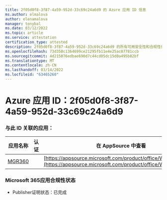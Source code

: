 ```yaml
---
title: 2f05d0f8-3f87-4a59-952d-33c69c24a6d9 的 Azure 应用 ID 信息
ms.author: elmalova
author: elenamalova
manager: tonybal
ms.date: 03/12/2022
ms.topic: article
ms.service: attestation
certification_type: attested
description: 2f05d0f8-3f87-4a59-952d-33c69c24a6d9 的所有可用安全性和合规性信息。
ms.openlocfilehash: 73d350c1364699ce21295fb11e4e25ac07781ccb
ms.sourcegitcommit: 4d215076edbae690d7c44cd05dc15d0a495b82bf
ms.translationtype: MT
ms.contentlocale: zh-CN
ms.lasthandoff: 03/14/2022
ms.locfileid: "63465260"
---
```

# <a name="azure-app-id-2f05d0f8-3f87-4a59-952d-33c69c24a6d9"></a>Azure 应用 ID：2f05d0f8-3f87-4a59-952d-33c69c24a6d9


### <a name="apps-associated-with-this-id"></a>与此 ID 关联的应用：
| **应用名称** | **认证** | **在 AppSource 中查看** |
|--------------|---------------|-----------------------|
| [MGR360](../forward/WA200003329) |  | [https://appsource.microsoft.com/product/office/WA200003329](https://appsource.microsoft.com/product/office/WA200003329) |

### <a name="microsoft-365-app-compliance-status"></a>Microsoft 365应用合规性状态
- Publisher证明状态：已完成
